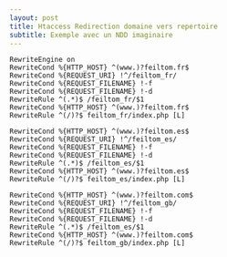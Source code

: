 ```yaml
---
layout: post
title: Htaccess Redirection domaine vers repertoire 
subtitle: Exemple avec un NDD imaginaire
---
```

    
    RewriteEngine on
    RewriteCond %{HTTP_HOST} ^(www.)?feiltom.fr$
    RewriteCond %{REQUEST_URI} !^/feiltom_fr/
    RewriteCond %{REQUEST_FILENAME} !-f
    RewriteCond %{REQUEST_FILENAME} !-d
    RewriteRule ^(.*)$ /feiltom_fr/$1
    RewriteCond %{HTTP_HOST} ^(www.)?feiltom.fr$
    RewriteRule ^(/)?$ feiltom_fr/index.php [L]
    
    RewriteCond %{HTTP_HOST} ^(www.)?feiltom.es$
    RewriteCond %{REQUEST_URI} !^/feiltom_es/
    RewriteCond %{REQUEST_FILENAME} !-f
    RewriteCond %{REQUEST_FILENAME} !-d
    RewriteRule ^(.*)$ /feiltom_es/$1
    RewriteCond %{HTTP_HOST} ^(www.)?feiltom.es$
    RewriteRule ^(/)?$ feiltom_es/index.php [L]
    
    RewriteCond %{HTTP_HOST} ^(www.)?feiltom.com$
    RewriteCond %{REQUEST_URI} !^/feiltom_gb/
    RewriteCond %{REQUEST_FILENAME} !-f
    RewriteCond %{REQUEST_FILENAME} !-d
    RewriteRule ^(.*)$ /feiltom_es/$1
    RewriteCond %{HTTP_HOST} ^(www.)?feiltom.com$
    RewriteRule ^(/)?$ feiltom_gb/index.php [L]
